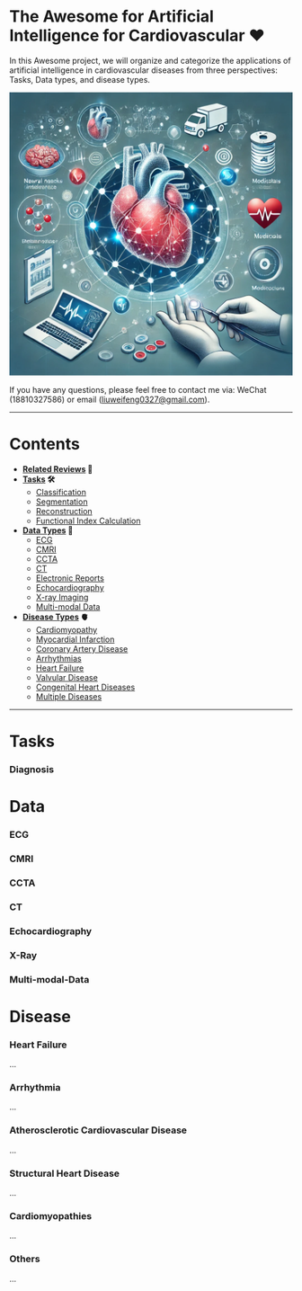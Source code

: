 # The Awesome for Artificial Intelligence for Cardiovascular ❤️

In this Awesome project, we will organize and categorize the applications of artificial intelligence in cardiovascular diseases from three perspectives: Tasks, Data types, and disease types.

![homepage_image](https://github.com/WFLiu0327/Awesome-for-AI-in-Cardiovascular/blob/main/imgs/1fc58f96-711b-4247-ae8d-f59dd6cbb9ac.png)

If you have any questions, please feel free to contact me via: WeChat (18810327586) or email (liuweifeng0327@gmail.com).

---

# **Contents**
* **[Related Reviews](#Reviews) 📝**
* **[Tasks](#Tasks) 🛠️**
    * [Classification](#Classification)
    * [Segmentation](#Segmentation)
    * [Reconstruction](#Reconstruction)
    * [Functional Index Calculation](#Functional-Index-Calculation)
* **[Data Types](#Data) 💾**
    * [ECG](#ECG)
    * [CMRI](#CMRI)
    * [CCTA](#CCTA)
    * [CT](#CT)
    * [Electronic Reports](#Electronic-Reports)
    * [Echocardiography](#Echocardiography)
    * [X-ray Imaging](#X-ray-Imaging)
    * [Multi-modal Data](#Multi-modal-Data)
* **[Disease Types](#Disease) 🫀**
    * [Cardiomyopathy](#Cardiomyopathy)
    * [Myocardial Infarction](#Myocardial-Infarction)
    * [Coronary Artery Disease](#Coronary-Artery-Disease)
    * [Arrhythmias](#Arrhythmias)
    * [Heart Failure](#Heart-Failure)
    * [Valvular Disease](#Valvular-Disease)
    * [Congenital Heart Diseases](#Congenital-Heart-Diseases)
    * [Multiple Diseases](#Multiple-Diseases)

---
# **Tasks**

### **Diagnosis**
 


# **Data**

### **ECG**

### **CMRI**

### **CCTA**

### **CT**

### **Echocardiography**

### **X-Ray**

### **Multi-modal-Data**

# **Disease**

### **Heart Failure**
... 

### **Arrhythmia**
...

### **Atherosclerotic Cardiovascular Disease**
...

### **Structural Heart Disease**
...


### **Cardiomyopathies**
...

### **Others**
...
